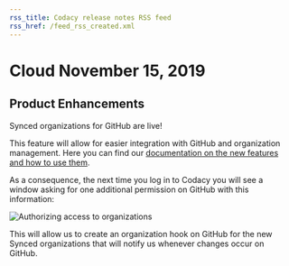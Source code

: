 ```yaml
---
rss_title: Codacy release notes RSS feed
rss_href: /feed_rss_created.xml
---
```


# Cloud November 15, 2019

## Product Enhancements

Synced organizations for GitHub are live!

This feature will allow for easier integration with GitHub and organization management. Here you can find our [documentation on the new features and how to use them](../../organizations/what-are-synced-organizations.md).

As a consequence, the next time you log in to Codacy you will see a window asking for one additional permission on GitHub with this information:

![Authorizing access to organizations](images/Screen_Shot_2019-11-15_at_17.37.07.png)

This will allow us to create an organization hook on GitHub for the new Synced organizations that will notify us whenever changes occur on GitHub.
